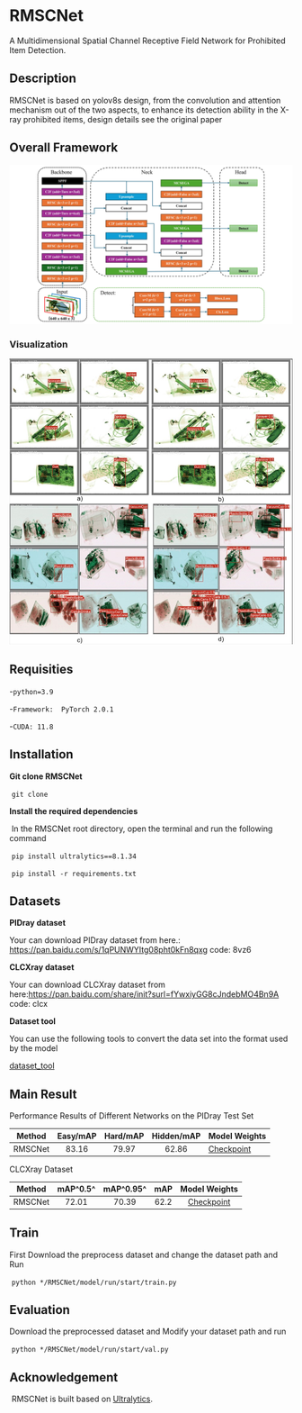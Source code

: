 # RMSCNet

 A Multidimensional Spatial Channel Receptive Field Network for Prohibited Item Detection.

## Description
RMSCNet is based on yolov8s design, from the convolution and attention mechanism out of the two aspects, to enhance its detection ability in the X-ray prohibited items, design details see the original paper

## Overall Framework

![](./resources/RMSCNet.jpg)

### Visualization

![](./resources/Visualization.jpg)

## Requisities

-`python=3.9`

-`Framework:  PyTorch 2.0.1`

-`CUDA: 11.8`

## Installation

**Git clone RMSCNet**

​		`git clone `

**Install  the required dependencies**

​		In the RMSCNet root directory, open the terminal and run the following command

​		`pip install ultralytics==8.1.34`

​		`pip install -r requirements.txt`

## **Datasets**

**PIDray dataset**

Your can download PIDray dataset from here.: https://pan.baidu.com/s/1qPUNWYItg08pht0kFn8qxg code: 8vz6

**CLCXray dataset**

Your can download  CLCXray dataset from here:https://pan.baidu.com/share/init?surl=fYwxiyGG8cJndebMO4Bn9A code: clcx

**Dataset tool**

You can use the following tools to convert the data set into the format used by the model

[dataset_tool](https://pan.baidu.com/s/1Mk2uKHFOKKEkWkGmy1mIcQ?pwd=c1zy)

## Main Result

Performance Results of Different Networks on the PIDray Test Set

| Method  | Easy/mAP | Hard/mAP | Hidden/mAP | Model Weights                                                          |
| :-----: | :------: | :------: | :--------: | ------------------------------------------------------------           |
| RMSCNet |  83.16   |  79.97   |   62.86    | [Checkpoint](https://pan.baidu.com/s/1enYE-uwourwncz7dFeCN3g?pwd=jykz) |

CLCXray Dataset

| Method  | mAP^0.5^ | mAP^0.95^ | mAP  |                        Model Weights                                   |
| :-----: | :------: | :-------: | :--: | :----------------------------------------------------------:           |
| RMSCNet |  72.01   |   70.39   | 62.2 | [Checkpoint](https://pan.baidu.com/s/1m4Og0iiwahji-zBsBe5LYA?pwd=pkea) |

## Train

First Download the preprocess dataset and change the dataset path  and Run

​		`python */RMSCNet/model/run/start/train.py`

## Evaluation

Download the preprocessed dataset and Modify your dataset path and run

​		`python */RMSCNet/model/run/start/val.py`

## Acknowledgement

​	RMSCNet is built based on [Ultralytics](https://github.com/ultralytics/ultralytics/releases/tag/v8.3.20).

